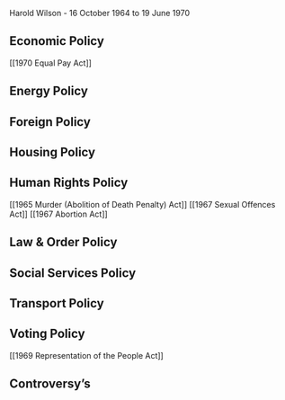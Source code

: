 Harold Wilson - 16 October 1964 to 19 June 1970
## Economic Policy

[[1970 Equal Pay Act]]
## Energy Policy

## Foreign Policy

## Housing Policy

## Human Rights Policy

[[1965 Murder (Abolition of Death Penalty) Act]]
[[1967 Sexual Offences Act]]
[[1967 Abortion Act]]
## Law & Order Policy

## Social Services Policy

## Transport Policy

## Voting Policy

[[1969 Representation of the People Act]]
## Controversy’s
